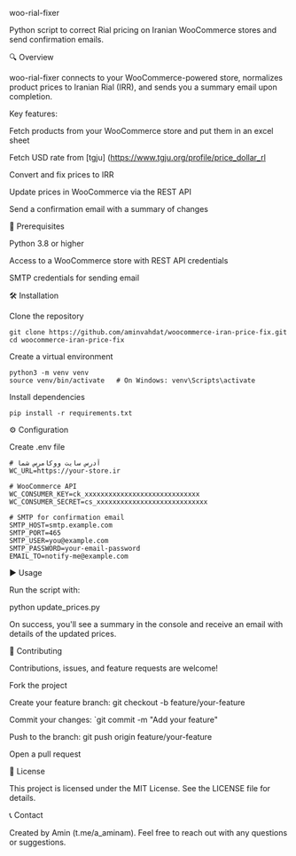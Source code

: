 woo-rial-fixer

Python script to correct Rial pricing on Iranian WooCommerce stores and send confirmation emails.

🔍 Overview

woo-rial-fixer connects to your WooCommerce-powered store, normalizes product prices to Iranian Rial (IRR), and sends you a summary email upon completion.

Key features:

Fetch products from your WooCommerce store and put them in an excel sheet

Fetch USD rate from [tgju] (https://www.tgju.org/profile/price_dollar_rl

Convert and fix prices to IRR

Update prices in WooCommerce via the REST API

Send a confirmation email with a summary of changes

🚀 Prerequisites

Python 3.8 or higher

Access to a WooCommerce store with REST API credentials

SMTP credentials for sending email

🛠️ Installation

Clone the repository
```
git clone https://github.com/aminvahdat/woocommerce-iran-price-fix.git
cd woocommerce-iran-price-fix
```
Create a virtual environment
```
python3 -m venv venv
source venv/bin/activate   # On Windows: venv\Scripts\activate
```
Install dependencies

```
pip install -r requirements.txt
```
⚙️ Configuration

Create .env file

```
# آدرس سایت ووکامرس شما
WC_URL=https://your-store.ir

# WooCommerce API
WC_CONSUMER_KEY=ck_xxxxxxxxxxxxxxxxxxxxxxxxxxxxx
WC_CONSUMER_SECRET=cs_xxxxxxxxxxxxxxxxxxxxxxxxxxxx

# SMTP for confirmation email
SMTP_HOST=smtp.example.com
SMTP_PORT=465
SMTP_USER=you@example.com
SMTP_PASSWORD=your-email-password
EMAIL_TO=notify-me@example.com
```
▶️ Usage

Run the script with:

python update_prices.py

On success, you'll see a summary in the console and receive an email with details of the updated prices.

🤝 Contributing

Contributions, issues, and feature requests are welcome!

Fork the project

Create your feature branch: git checkout -b feature/your-feature

Commit your changes: `git commit -m "Add your feature"

Push to the branch: git push origin feature/your-feature

Open a pull request

📄 License

This project is licensed under the MIT License. See the LICENSE file for details.

📞 Contact

Created by Amin (t.me/a_aminam). Feel free to reach out with any questions or suggestions.

